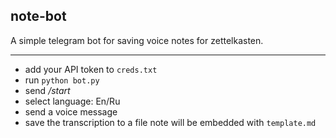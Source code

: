 ## note-bot

A simple telegram bot for saving voice notes for zettelkasten.

---
- add your API token to ```creds.txt```
- run ```python bot.py```
- send */start*
- select language: En/Ru
- send a voice message
- save the transcription to a file
  note will be embedded with ```template.md```